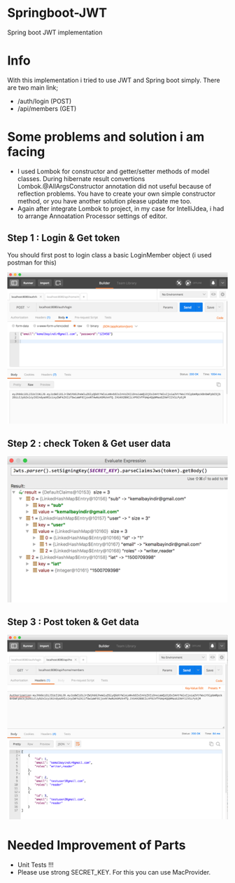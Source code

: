 # Springboot-JWT
Spring boot JWT implementation

# Info
With this implementation i tried to use JWT and Spring boot simply. There are two main link;
- /auth/login  (POST)
- /api/members (GET)

# Some problems and solution i am facing
- I used Lombok for constructor and getter/setter methods of model classes. During hibernate result convertions
Lombok.@AllArgsConstructor annotation did not useful because of reflection problems. You have to create your own 
simple constructor method, or you have another solution please update me too.
- Again after integrate Lombok to project, in my case for IntelliJdea, i had to arrange Annoatation Processor settings of editor.


Step 1 : Login & Get token
---------------------------
You should first post to login class a basic LoginMember object (i used postman for this)

![alt text](https://raw.githubusercontent.com/kemalbayindir/Springboot-JWT/master/screenshots/post.png)


Step 2 : check Token & Get user data
--------------------------------------
![alt text](https://raw.githubusercontent.com/kemalbayindir/Springboot-JWT/master/screenshots/inspect.png)


Step 3 : Post token & Get data
-------------------------------
![alt text](https://raw.githubusercontent.com/kemalbayindir/Springboot-JWT/master/screenshots/get.png)


# Needed Improvement of Parts
- Unit Tests !!!
- Please use strong SECRET_KEY. For this you can use MacProvider.
